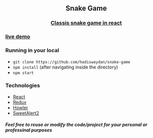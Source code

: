 <div align="center">
<h2>Snake Game</h2>

### <a href="https://hadiswaydan.github.io/snake-game/">Classis snake game in react </a>
</div>

### <a href="https://hadiswaydan.github.io/snake-game/">live demo</a>

### Running in your local

- `git clone https://github.com/hadiswaydan/snake-game`
- `npm install` (after navigating inside the directory)
- `npm start`

### Technologies

- [React](https://reactjs.org/)
- [Redux](https://redux.js.org/)
- [Howler](https://www.npmjs.com/package/howler)
- [SweetAlert2](https://sweetalert2.github.io/v9.html)

##### Feel free to reuse or modify the code/project for your personal or professinal purposes
